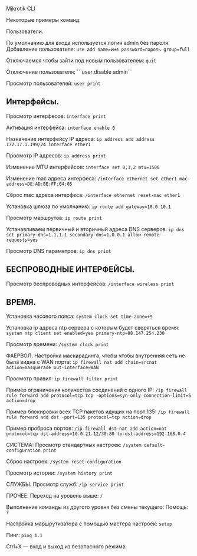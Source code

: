 Mikrotik CLI

Некоторые примеры команд:

Пользователи.

По умолчанию для входа используется логин admin без пароля.
Добавление пользователя:
```use add name=имя password=пароль group=full```

Отключаемся чтобы зайти под новым пользователем:
```quit```

Отключение пользователя:
```user disable admin``

Просмотр пользователей:
```user print```

Интерфейсы.
---
Просмотр интерфесов:
```interface print```

Активация интерфейса:
```interface enable 0```

Назначение интерфейсу IP адреса:
```ip address add address 172.17.1.199/24 interface ether1```

Просмотр IP адресов:
```ip address print```

Изменение MTU интерфейсов:
```interface set 0,1,2 mtu=1500```

Изменение mac адреса интерфеса:
```/interface ethernet set ether1 mac-address=DE:AD:BE:FF:04:05```

Сброс mac адреса интерфеса:
```/interface ethernet reset-mac ether1```

Установка шлюза по умолчанию:
```ip route add gateway=10.0.10.1```

Просмотр маршрутов:
```ip route print```

Устанавливаем первичный и вторичный адреса DNS серверов:
```ip dns set primary-dns=1.1.1.1 secondary-dns=1.0.0.1 allow-remote-requests=yes```

Просмотр DNS параметров:
```ip dns print```

БЕСПРОВОДНЫЕ ИНТЕРФЕЙСЫ.
---
Просмотр беспроводных интерфейсов:
```/interface wireless print```

ВРЕМЯ.
---
Установка часового пояса:
```system clock set time-zone=+9```

Установка ip адреса ntp сервера с которым будет сверяться время:
```system ntp client set enabled=yes primary-ntp=88.147.254.230```

Просмотр времени:
```/system clock print```

ФАЕРВОЛ.
Настройка маскарадинга, чтобы чтобы внутренняя сеть не была видна с WAN порта:
```ip firewall nat add chain=srcnat action=masquerade out-interface=WAN```

Просмотр правил:
```ip firewall filter print```

Пример ограничения количества соединений с одного IP:
```/ip firewall rule forward add protocol=tcp tcp -options=syn-only connection-limit=5 action=drop```

Пример блокировки всех TCP пакетов идущих на порт 135:
```/ip firewall rule forward add dst -port=135 protocol=tcp action=drop```

Пример проброса портов:
```/ip firewall dst-nat add action=nat protocol=tcp dst-address=10.0.21.12/30:80 to-dst-address=192.168.0.4```

СИСТЕМА:
Просмотр стандартных настроек:
```/system default-configuration print```

Сброс настроек:
```/system reset-configuration```

Просмотр истории:
```/system history print```

СЛУЖБЫ.
Просмотр служб:
```/ip service print```

ПРОЧЕЕ.
Переход на уровень выше:
```/```

Выполнение команды из другого уровня без смены текущего:
Помощь:
```?```

Настройка маршрутизатора с помощью мастера настроек:
```setup```

Пинг:
```ping 1.1```

Ctrl+X — вход и выход из безопасного режима.